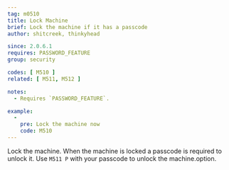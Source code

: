 ```yaml
---
tag: m0510
title: Lock Machine
brief: Lock the machine if it has a passcode
author: shitcreek, thinkyhead

since: 2.0.6.1
requires: PASSWORD_FEATURE
group: security

codes: [ M510 ]
related: [ M511, M512 ]

notes:
  - Requires `PASSWORD_FEATURE`.

example:
  -
    pre: Lock the machine now
    code: M510
---
```

Lock the machine. When the machine is locked a passcode is required to unlock it. Use `M511 P` with your passcode to unlock the machine.option.
